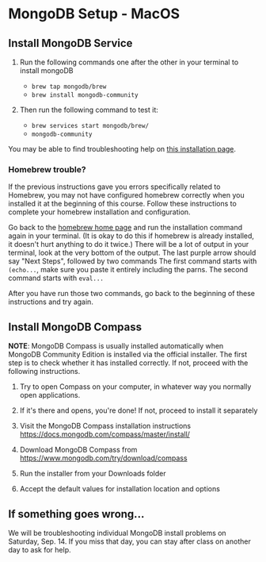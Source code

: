 # MongoDB Setup - MacOS

## Install MongoDB Service

1.  Run the following commands one after the other in your terminal to install mongoDB

    - `brew tap mongodb/brew`
    - `brew install mongodb-community`

1.  Then run the following command to test it:

    - `brew services start mongodb/brew/`
    - `mongodb-community`

You may be able to find troubleshooting help on [this installation page](https://docs.mongodb.com/manual/tutorial/install-mongodb-on-os-x/).

### Homebrew trouble?

If the previous instructions gave you errors specifically related to Homebrew, you may not have configured homebrew correctly when you installed it at the beginning of this course. Follow these instructions to complete your homebrew installation and configuration.

Go back to the [homebrew home page](https://brew.sh/) and run the installation command again in your terminal. (It is okay to do this if homebrew is already installed, it doesn't hurt anything to do it twice.) There will be a lot of output in your terminal, look at the very bottom of the output. The last purple arrow should say "Next Steps", followed by two commands The first command starts with `(echo...`, make sure you paste it entirely including the parns. The second command starts with `eval...`

After you have run those two commands, go back to the beginning of these instructions and try again.

## Install MongoDB Compass

**NOTE**: MongoDB Compass is usually installed automatically when MongoDB Community Edition is installed via the official installer. The first step is to check whether it has installed correctly. If not, proceed with the following instructions.

1. Try to open Compass on your computer, in whatever way you normally open applications.
1. If it's there and opens, you're done! If not, proceed to install it separately

1. Visit the MongoDB Compass installation instructions <https://docs.mongodb.com/compass/master/install/>
1. Download MongoDB Compass from <https://www.mongodb.com/try/download/compass>
1. Run the installer from your Downloads folder
1. Accept the default values for installation location and options

## If something goes wrong...

We will be troubleshooting individual MongoDB install problems on Saturday, Sep. 14. If you miss that day, you can stay after class on another day to ask for help.
